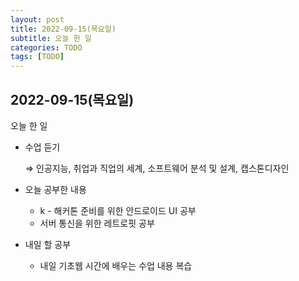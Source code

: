 ```yaml
---
layout: post
title: 2022-09-15(목요일)
subtitle: 오늘 한 일
categories: TODO
tags: [TODO]
---
```


## 2022-09-15(목요일)

오늘 한 일

- 수업 듣기

    ⇒ 인공지능, 취업과 직업의 세계, 소프트웨어 분석 및 설계, 캡스톤디자인
    
- 오늘 공부한 내용
    - k - 해커톤 준비를 위한 안드로이드 UI 공부
    - 서버 통신을 위한 레트로핏 공부

- 내일 할 공부
    - 내일 기초웹 시간에 배우는 수업 내용 복습